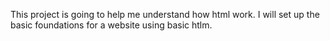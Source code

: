 This project is going to help me understand how html work. I will set up the basic foundations for a website using basic htlm.